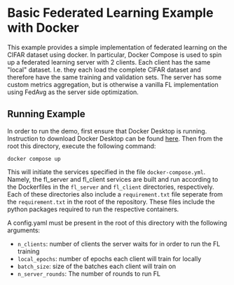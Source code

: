 # Basic Federated Learning Example with Docker
This example provides a simple implementation of federated learning on the CIFAR dataset using docker. In particular, Docker Compose is used to spin up a federated learning server with 2 clients. Each client has the same "local" dataset. I.e. they each load the complete CIFAR dataset and therefore have the same training and validation sets. The server has some custom metrics aggregation, but is otherwise a vanilla FL implementation using FedAvg as the server side optimization.
## Running Example
In order to run the demo, first ensure that Docker Desktop is running. Instruction to download Docker Desktop can be found [here](https://www.docker.com/products/docker-desktop/). Then from the root this directory, execute the following command:
```
docker compose up
```
This will initiate the services specified in the file `docker-compose.yml`. Namely, the fl_server and fl_client services are built and run according to the Dockerfiles in the `fl_server` and `fl_client` directories, respectively. Each of these directories also include a `requirement.txt` file seperate from the `requirement.txt` in the root of the repository. These files include the python packages required to run the respective containers.

A config.yaml must be present in the root of this directory with the following arguments:
* `n_clients`: number of clients the server waits for in order to run the FL training
* `local_epochs`: number of epochs each client will train for locally
* `batch_size`: size of the batches each client will train on
* `n_server_rounds`: The number of rounds to run FL
